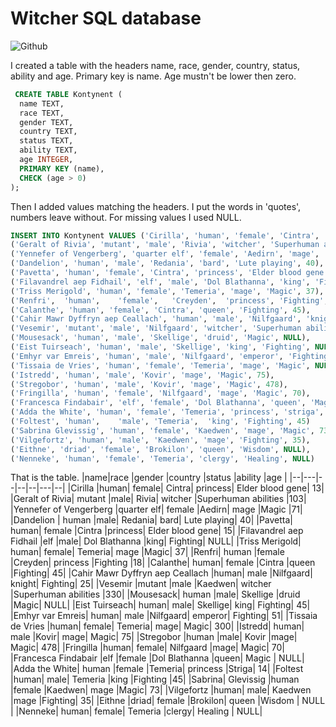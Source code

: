 # Witcher SQL database

![Github](https://www.belloflostsouls.net/wp-content/uploads/2019/11/The-Witcher-TV-Series.jpg)

I created a table with the headers name, race, gender, country, status, ability and age. 
Primary key is name. 
Age mustn't be lower then zero.  
```sql
 CREATE TABLE Kontynent (
  name TEXT,
  race TEXT,
  gender TEXT,
  country TEXT,
  status TEXT,
  ability TEXT,
  age INTEGER,
  PRIMARY KEY (name),
  CHECK (age > 0)
);
```

Then I added values matching the headers. I put the words in 'quotes', numbers leave without. For missing values I used NULL.

```sql
INSERT INTO Kontynent VALUES ('Cirilla', 'human', 'female', 'Cintra', 'princess', 'Elder blood gene', 13),
('Geralt of Rivia', 'mutant', 'male', 'Rivia', 'witcher', 'Superhuman abilities', 103),
('Yennefer of Vengerberg', 'quarter elf', 'female', 'Aedirn', 'mage', 'Magic', 90), 
('Dandelion', 'human', 'male', 'Redania', 'bard', 'Lute playing', 40),
('Pavetta', 'human', 'female', 'Cintra', 'princess', 'Elder blood gene', 16),
('Filavandrel aep Fidhail', 'elf', 'male', 'Dol Blathanna', 'king', 'Fighting', NULL),
('Triss Merigold', 'human', 'female', 'Temeria', 'mage', 'Magic', 37),
('Renfri',	'human',	'female',	'Creyden',	'princess',	'Fighting',	18)
('Calanthe', 'human', 'female', 'Cintra', 'queen', 'Fighting', 45),
('Cahir Mawr Dyffryn aep Ceallach', 'human', 'male', 'Nilfgaard', 'knight', 'Fighting', 25),
('Vesemir', 'mutant', 'male', 'Nilfgaard', 'witcher', 'Superhuman abilities', 330),
('Mousesack', 'human', 'male', 'Skellige', 'druid', 'Magic', NULL),
('Eist Tuirseach', 'human', 'male', 'Skellige', 'king', 'Fighting', NULL),
('Emhyr var Emreis', 'human', 'male', 'Nilfgaard', 'emperor', 'Fighting', 51),
('Tissaia de Vries', 'human', 'female', 'Temeria', 'mage', 'Magic', NULL),
('Istredd', 'human', 'male', 'Kovir', 'mage', 'Magic', 75),
('Stregobor', 'human', 'male', 'Kovir', 'mage', 'Magic', 478),
('Fringilla', 'human', 'female', 'Nilfgaard', 'mage', 'Magic', 70),
('Francesca Findabair', 'elf', 'female', 'Dol Blathanna', 'queen', 'Magic', NULL),
('Adda the White', 'human', 'female', 'Temeria', 'princess', 'striga', 14),
('Foltest',	'human',	'male',	'Temeria',	'king',	'Fighting', 45)
('Sabrina Glevissig', 'human', 'female', 'Kaedwen', 'mage', 'Magic', 73),
('Vilgefortz', 'human', 'male', 'Kaedwen', 'mage', 'Fighting', 35),
('Eithne', 'driad', 'female', 'Brokilon', 'queen', 'Wisdom', NULL),
('Nenneke',	'human', 'female', 'Temeria', 'clergy', 'Healing', NULL)

```
That is the table.
|name|race |gender |country |status |ability |age | 
|--|---|--|--|--|---|--|
|Cirilla	|human|	female|	Cintra|	princess|	Elder blood gene|	13|
|Geralt of Rivia|	mutant	|male|	Rivia|	witcher	|Superhuman abilities	|103|
|Yennefer of Vengerberg	|quarter elf|	female	|Aedirn|	mage	|Magic	|71|
|Dandelion |	human	|male|	Redania|	bard|	Lute playing|	40|
|Pavetta|	human|	female	|Cintra	|princess|	Elder blood gene|	15|
|Filavandrel aep Fidhail	|elf	|male|	Dol Blathanna	|king|	Fighting|	NULL|
|Triss Merigold|	human|	female|	Temeria|	mage	|Magic|	37|
|Renfri|	human	|female	|Creyden|	princess	|Fighting	|18|
|Calanthe|	human|	female	|Cintra	|queen	|Fighting|	45|
|Cahir Mawr Dyffryn aep Ceallach	|human|	male	|Nilfgaard|	knight|	Fighting|	25|
|Vesemir	|mutant	|male	|Kaedwen|	witcher	|Superhuman abilities	|330|
|Mousesack|	human	|male|	Skellige	|druid	|Magic|	NULL|
|Eist Tuirseach|	human|	male|	Skellige|	king|	Fighting|	45|
|Emhyr var Emreis|	human|	male	|Nilfgaard|	emperor|	Fighting|	51|
|Tissaia de Vries	|human|	female|	Temeria|	mage|	Magic|	300|
|Istredd|	human|	male	|Kovir|	mage|	Magic|	75|
|Stregobor	|human	|male|	Kovir	|mage|	Magic|	478|
|Fringilla	|human|	female|	Nilfgaard	|mage|	Magic|	70|
|Francesca Findabair	|elf	|female	|Dol Blathanna	|queen|	Magic	| NULL|
|Adda the White|	human	|female	|Temeria|	princess	|Striga|	14|
|Foltest	|human|	male|	Temeria	|king	|Fighting	|45|
|Sabrina| Glevissig	|human	|female	|Kaedwen|	mage	|Magic|	73|
|Vilgefortz	|human|	male|	Kaedwen	|mage	|Fighting|	35|
|Eithne	|driad|	female	|Brokilon|	queen	|Wisdom	| NULL |
|Nenneke|	human|	female|	Temeria	|clergy|	Healing	| NULL|
